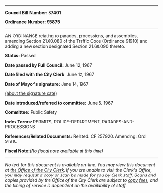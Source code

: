

********

**Council Bill Number: 87401**
   
**Ordinance Number: 95875**
********

 AN ORDINANCE relating to parades, processions, and assemblies, amending Section 21.60.080 of the Traffic Code (Ordinance 91910) and adding a new section designated Section 21.60.090 thereto.

**Status:** Passed
   
**Date passed by Full Council:** June 12, 1967
   
**Date filed with the City Clerk:** June 12, 1967
   
**Date of Mayor's signature:** June 14, 1967
   
[(about the signature date)](/~public/approvaldate.htm)
   
   
   
**Date introduced/referred to committee:** June 5, 1967
   
**Committee:** Public Safety
   
   
**Index Terms:** PERMITS, POLICE-DEPARTMENT, PARADES-AND-PROCESSIONS

**References/Related Documents:** Related: CF 257920. Amending: Ord 91910.

**Fiscal Note:**_(No fiscal note available at this time)_
********

_No text for this document is available on-line. You may view this document at [the Office of the City Clerk](http://www.seattle.gov/leg/clerk/contactUs.htm). If you are unable to visit the Clerk's Office, you may request a copy or scan be made for you by Clerk staff. Scans and copies provided by the Office of the City Clerk are subject to [copy fees](http://clerk.seattle.gov/~public/clerkfees.htm), and the timing of service is dependent on the availability of staff._

